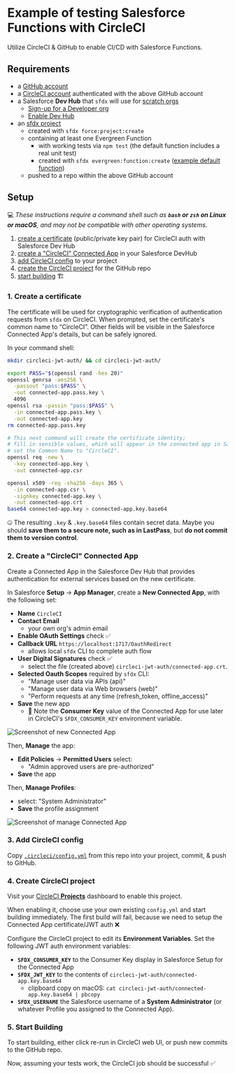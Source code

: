 # Example of testing Salesforce Functions with CircleCI

Utilize CircleCI & GitHub to enable CI/CD with Salesforce Functions.


## Requirements

- a [GitHub account](https://github.com/join)
- a [CircleCI account](https://circleci.com/signup/) authenticated with the above GitHub account
- a Salesforce **Dev Hub** that `sfdx` will use for [scratch orgs](https://trailhead.salesforce.com/en/content/learn/modules/sfdx_app_dev/sfdx_app_dev_setup_dx#sfdx_app_dev_setup_dx_scratch_org_def)
  * [Sign-up for a Developer org](https://developer.salesforce.com/signup)
  * [Enable Dev Hub](https://developer.salesforce.com/docs/atlas.en-us.218.0.sfdx_setup.meta/sfdx_setup/sfdx_setup_enable_devhub.htm)
- an [sfdx project](https://developer.salesforce.com/docs/atlas.en-us.sfdx_dev.meta/sfdx_dev/sfdx_dev_ws_create_new.htm)
  * created with `sfdx force:project:create`
  * containing at least one Evergreen Function
    * with working tests via `npm test` (the default function includes a real unit test)
    * created with `sfdx evergreen:function:create` ([example default function](functions/ExampleFunction/))
  * pushed to a repo within the above GitHub account


## Setup

💻 *These instructions require a command shell such as **`bash` or `zsh` on Linux or macOS**, and may not be compatible with other operating systems.*

1. [create a certificate](#1-create-a-certificate) (public/private key pair) for CircleCI auth with Salesforce Dev Hub
1. [create a "CircleCI" Connected App](#2-create-a-circleci-connected-app) in your Salesforce DevHub
1. [add CircleCI config](#3-add-circleci-config) to your project
1. [create the CircleCI project](#4-create-circleci-project) for the GitHub repo
1. [start building](#5-start-building) 🏗


### 1. Create a certificate

The certificate will be used for cryptographic verification of authentication requests from `sfdx` on CircleCI. When prompted, set the certificate's common name to “CircleCI”. Other fields will be visible in the Salesforce Connected App's details, but can be safely ignored.

In your command shell:

```bash
mkdir circleci-jwt-auth/ && cd circleci-jwt-auth/

export PASS="$(openssl rand -hex 20)"
openssl genrsa -aes256 \
  -passout "pass:$PASS" \
  -out connected-app.pass.key \
  4096
openssl rsa -passin "pass:$PASS" \
  -in connected-app.pass.key \
  -out connected-app.key
rm connected-app.pass.key

# This next command will create the certificate identity;
# fill in sensible values, which will appear in the connected app in Salesforce;
# set the Common Name to "CircleCI".
openssl req -new \
  -key connected-app.key \
  -out connected-app.csr

openssl x509 -req -sha256 -days 365 \
  -in connected-app.csr \
  -signkey connected-app.key \
  -out connected-app.crt
base64 connected-app.key > connected-app.key.base64
```

🤐  The resulting `.key` & `.key.base64` files contain secret data. Maybe you should **save them to a secure note, such as in LastPass**, but **do not commit them to version control**.


### 2. Create a "CircleCI" Connected App

Create a Connected App in the Salesforce Dev Hub that provides authentication for external services based on the new certificate.

In Salesforce **Setup** → **App Manager**, create a **New Connected App**, with the following set:

- **Name** `CircleCI`
- **Contact Email**
  - your own org's admin email
- **Enable OAuth Settings** check ✅
- **Callback URL** `https://localhost:1717/OauthRedirect`
  - allows local `sfdx` CLI to complete auth flow
- **User Digital Signatures** check ✅
  - select the file (created above) `circleci-jwt-auth/connected-app.crt`.
- **Selected Oauth Scopes** required by `sfdx` CLI:
  - "Manage user data via APIs (api)"
  - "Manage user data via Web browsers (web)"
  - "Perform requests at any time (refresh_token, offline_access)"
- **Save** the new app
  - 📝  Note the **Consumer Key** value of the Connected App for use later in CircleCI's `SFDX_CONSUMER_KEY` environment variable.

![Screenshot of new Connected App](doc/images/basic-information.png)

Then, **Manage** the app:

- **Edit Policies** → **Permitted Users** select:
  - "Admin approved users are pre-authorized"
- **Save** the app 

Then, **Manage Profiles**:
 
- select: "System Administrator"
- **Save** the profile assignment 

![Screenshot of manage Connected App](doc/images/connected-app.png)


### 3. Add CircleCI config

Copy [`.circleci/config.yml`](.circleci/config.yml) from this repo into your project, commit, & push to GitHub.


### 4. Create CircleCI project

Visit your [CircleCI **Projects**](https://app.circleci.com/projects/) dashboard to enable this project.

When enabling it, choose use your own existing `config.yml` and start building immediately. The first build will fail, because we need to setup the Connected App certificate/JWT auth ❌

Configure the CircleCI project to edit its **Environment Variables**. Set the following JWT auth environment variables:

  - **`SFDX_CONSUMER_KEY`** to the Consumer Key display in Salesforce Setup for the Connected App
  - **`SFDX_JWT_KEY`** to the contents of `circleci-jwt-auth/connected-app.key.base64`
    - clipboard copy on macOS: `cat circleci-jwt-auth/connected-app.key.base64 | pbcopy`
  - **`SFDX_USERNAME`** the Salesforce username of a **System Administrator** (or whatever Profile you assigned to the Connected App).


### 5. Start Building

To start building, either click re-run in CircleCI web UI, or push new commits to the GitHub repo.

Now, assuming your tests work, the CircleCI job should be successful ✅

